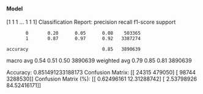 #### Model
[1 1 1 ... 1 1 1]
Classification Report:
              precision    recall  f1-score   support

           0       0.20      0.05      0.08    503365
           1       0.87      0.97      0.92   3387274

    accuracy                           0.85   3890639
   macro avg       0.54      0.51      0.50   3890639
weighted avg       0.79      0.85      0.81   3890639

Accuracy: 0.851491233188173
Confusion Matrix:
[[  24315  479050]
 [  98744 3288530]]
Confusion Matrix (%):
[[ 0.62496161 12.31288742]
 [ 2.53798926 84.52416171]]
